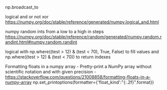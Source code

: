 np.broadcast_to

logical and or not xor
https://numpy.org/doc/stable/reference/generated/numpy.logical_and.html

numpy random ints from a low to a high in steps
https://numpy.org/doc/stable/reference/random/generated/numpy.random.randint.html#numpy.random.randint

logical with np.where((test > 12) & (test < 70), True, False) to fill values and np.where((test > 12) & (test < 70)) to return indexes

Formatting floats in a numpy array - Pretty-print a NumPy array without scientific notation and with given precision - 
https://stackoverflow.com/questions/21008858/formatting-floats-in-a-numpy-array
np.set_printoptions(formatter={'float_kind':"{:.2f}".format})
